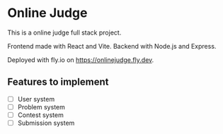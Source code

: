# Online Judge

This is a online judge full stack project.

Frontend made with React and Vite. Backend with Node.js and Express.

Deployed with fly.io on <https://onlinejudge.fly.dev>.

## Features to implement

- [ ] User system
- [ ] Problem system
- [ ] Contest system
- [ ] Submission system
